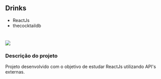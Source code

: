 ## Drinks
- ReactJs
- thecocktaildb

# 

![](https://i.ibb.co/wyF4DgY/React-App-3.gif)

### Descrição do projeto

Projeto desenvolvido com o objetivo de estudar ReactJs utilizando API's externas.

